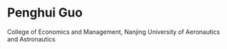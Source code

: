 # Penghui Guo
College of Economics and Management, Nanjing University of Aeronautics and Astronautics
